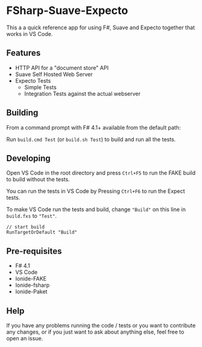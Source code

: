 # FSharp-Suave-Expecto

This a a quick reference app for using F#, Suave and Expecto together that works in VS Code.

## Features

- HTTP API for a "document store" API
- Suave Self Hosted Web Server
- Expecto Tests
  - Simple Tests
  - Integration Tests against the actual webserver

## Building

From a command prompt with F# 4.1+ available from the default path:

Run `build.cmd Test` (or `build.sh Test`) to build and run all the tests.

## Developing

Open VS Code in the root directory and press `Ctrl+F5` to run the FAKE build to build without the tests.

You can run the tests in VS Code by Pressing `Ctrl+F6` to run the Expect tests.

To make VS Code run the tests and build, change `"Build"` on this line in `build.fxs` to `"Test"`.

```f#
// start build
RunTargetOrDefault "Build"
```

## Pre-requisites

- F# 4.1
- VS Code
 - Ionide-FAKE
 - Ionide-fsharp
 - Ionide-Paket

## Help

If you have any problems running the code / tests or you want to contribute any changes, or
if you just want to ask about anything else, feel free to open an issue.